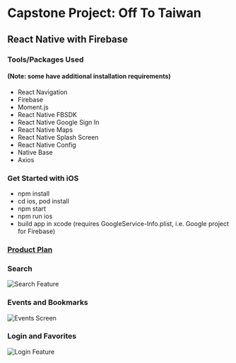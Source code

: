 # **Capstone Project: Off To Taiwan**
## React Native with Firebase

### Tools/Packages Used
#### (Note: some have additional installation requirements)
- React Navigation
- Firebase
- Moment.js
- React Native FBSDK
- React Native Google Sign In
- React Native Maps
- React Native Splash Screen
- React Native Config
- Native Base
- Axios

### Get Started with iOS
- npm install
- cd ios, pod install
- npm start
- npm run ios
- build app in xcode (requires GoogleService-Info.plist, i.e. Google project for Firebase)

### [Product Plan](https://gist.github.com/alicehsiao/7db6bf7a9d0d4b96cad21b90a53262ef)

### Search
![Search Feature](https://media.giphy.com/media/1zlCNt93Dk1j7EXuA7/giphy.gif)

### Events and Bookmarks
![Events Screen](https://media.giphy.com/media/iqNvRzMcIvkhsvaqqN/giphy.gif)

### Login and Favorites
![Login Feature](https://media.giphy.com/media/tHcXueQI2Eew9FAY1b/giphy.gif)
